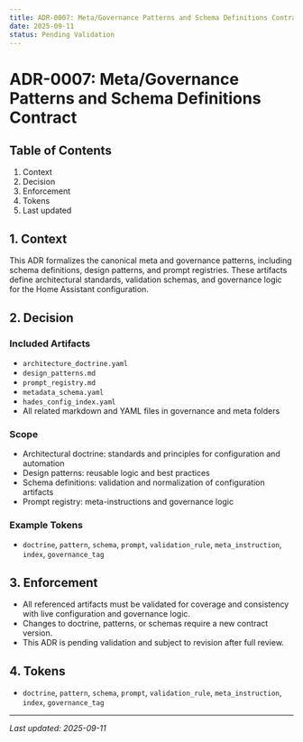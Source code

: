 ```yaml
---
title: ADR-0007: Meta/Governance Patterns and Schema Definitions Contract
date: 2025-09-11
status: Pending Validation
---
```


# ADR-0007: Meta/Governance Patterns and Schema Definitions Contract

## Table of Contents
1. Context
2. Decision
3. Enforcement
4. Tokens
5. Last updated

## 1. Context
This ADR formalizes the canonical meta and governance patterns, including schema definitions, design patterns, and prompt registries. These artifacts define architectural standards, validation schemas, and governance logic for the Home Assistant configuration.

## 2. Decision
### Included Artifacts
- `architecture_doctrine.yaml`
- `design_patterns.md`
- `prompt_registry.md`
- `metadata_schema.yaml`
- `hades_config_index.yaml`
- All related markdown and YAML files in governance and meta folders

### Scope
- Architectural doctrine: standards and principles for configuration and automation
- Design patterns: reusable logic and best practices
- Schema definitions: validation and normalization of configuration artifacts
- Prompt registry: meta-instructions and governance logic

### Example Tokens
- `doctrine`, `pattern`, `schema`, `prompt`, `validation_rule`, `meta_instruction`, `index`, `governance_tag`

## 3. Enforcement
- All referenced artifacts must be validated for coverage and consistency with live configuration and governance logic.
- Changes to doctrine, patterns, or schemas require a new contract version.
- This ADR is pending validation and subject to revision after full review.

## 4. Tokens
- `doctrine`, `pattern`, `schema`, `prompt`, `validation_rule`, `meta_instruction`, `index`, `governance_tag`

---
_Last updated: 2025-09-11_
